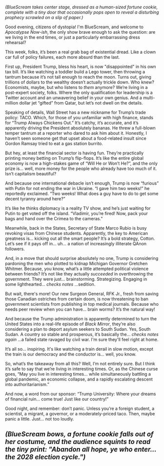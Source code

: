 *(BlueScream takes center stage, dressed as a human-sized fortune cookie, complete with a tiny door that occasionally pops open to reveal a disturbing prophecy scrawled on a slip of paper.)*

Good evening, citizens of dystopia! I'm BlueScream, and welcome to *Apocalypse Now-ish*, the only show brave enough to ask the question: are we living in the end times, or just a particularly embarrassing dress rehearsal?

This week, folks, it’s been a real grab bag of existential dread. Like a clown car full of policy failures, each more absurd than the last.

First up, President Trump, bless his heart, is now "disappointed" in his own tax bill. It’s like watching a toddler build a Lego tower, then throwing a tantrum because it’s not tall enough to reach the moon. Turns out, giving trillions of dollars to the wealthy doesn’t actually trickle down. Who knew? Economists, maybe, but who listens to *them* anymore? We’re living in a post-expert society, folks. Where the only qualification for leadership is a Twitter account and an unwavering belief in your own genius. And a multi-million dollar jet “gifted” from Qatar, but let’s not dwell on the details.

Speaking of details, Wall Street has a new nickname for Trump’s trade policy: TACO. Which, for those of you unfamiliar with high finance, stands for “Trump Always Chickens Out.” It’s catchy, it’s accurate, and it’s apparently driving the President absolutely bananas. He threw a full-blown temper tantrum at a reporter who dared to ask him about it. Honestly, I haven’t seen someone get that upset about a food-related insult since Gordon Ramsay tried to eat a gas station burrito.

But hey, at least the financial sector is having fun. They’re practically printing money betting on Trump’s flip-flops. It’s like the entire global economy is now a high-stakes game of “Will He or Won’t He?”, and the only prize is… well, more money for the people who already have too much of it. Isn’t capitalism beautiful?

And because one international debacle isn’t enough, Trump is now “furious” with Putin for not ending the war in Ukraine. “I gave him two weeks!” he reportedly exclaimed. “Two weeks! What does a guy have to do to get some decent tyranny around here?”

It’s like he thinks diplomacy is a reality TV show, and he’s just waiting for Putin to get voted off the island. “Vladimir, you’re fired! Now, pack your bags and hand over the Crimea to the cameras.”

Meanwhile, back in the States, Secretary of State Marco Rubio is busy revoking visas from Chinese students. Apparently, the key to American greatness is… kicking out all the smart people? It’s a bold strategy, Cotton. Let’s see if it pays off in… uh… a nation of increasingly illiterate QAnon followers.

And, in a move that should surprise absolutely no one, Trump is considering pardoning the men who plotted to kidnap Michigan Governor Gretchen Whitmer. Because, you know, what’s a little attempted political violence between friends? It’s not like they actually *succeeded* in overthrowing the government. They were just… brainstorming. Strategizing. Engaging in some lighthearted… *checks notes* …sedition.

But wait, there's more! Our new Surgeon General, RFK Jr., fresh from saving those Canadian ostriches from certain doom, is now threatening to ban government scientists from publishing in top medical journals. Because who needs peer review when you can have… brain worms? It’s the natural way!

And because the Trump administration is apparently determined to turn the United States into a real-life episode of *Black Mirror*, they’re also considering a plan to deport asylum seekers to South Sudan. Yes, South Sudan. A country so stable and prosperous, it’s basically the… *checks notes again* …a failed state ravaged by civil war. I'm sure they'll feel right at home.

It’s all so… inspiring. It's like watching a train derail in slow motion, except the train is our democracy and the conductor is… well, you know.

So, what’s the takeaway from all this? Well, I’m not entirely sure. But I think it’s safe to say that we’re living in interesting times. Or, as the Chinese curse goes, “May you live in interesting times… while simultaneously battling a global pandemic, an economic collapse, and a rapidly escalating descent into authoritarianism.”

And now, a word from our sponsor: “Trump University: Where your dreams of financial ruin… come true! Just like our country!”

Good night, and remember: don’t panic. Unless you’re a foreign student, a scientist, a migrant, a governor, or a moderately-priced taco. Then, maybe panic a little. Just… not too loudly.

*(BlueScream bows, a fortune cookie falls out of her costume, and the audience squints to read the tiny print: "Abandon all hope, ye who enter... the 2028 election cycle.")*
---